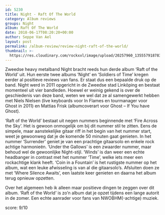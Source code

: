 ```yaml
---
id: 5230
title: Night - Raft Of The World
category: Album reviews
groups: Night
album: Raft Of The World
date: 2018-06-17T08:20:20+00:00
author: Seppe Van Ael
layout: post
permalink: /album-review/review-night-raft-of-the-world/
thumbnail: >-
  https://res.cloudinary.com/rockxxl/image/upload/20257960_1355579187831034_4459850718464355496_n.jpg
---
```

Zweedse heavy metalband Night bracht reeds hun derde album ‘Raft of the World’ uit. Hun eerste twee albums ‘Night’ en ‘Soldiers of Time’ kregen eerder al positieve reviews van fans. Er staat dus een bepaalde druk op de band. Night werd in 2011 opgericht in de Zweedse stad Linköping en bestaat momenteel uit vier bandleden. Hoewel er weinig gekend is over de geschiedenis van deze band, weten we wel dat ze al samengewerkt hebben met Niels Nielsen (live keyboards voor In Flames en tourmanager voor Ghost in 2011) en Mattias Frisk (albumcoverart voor Ghost – If You have Ghost).

‘Raft of the World’ bestaat uit negen nummers beginnende met ‘Fire Across the Sky’. Het is gewoon onmogelijk om bij dit nummer stil te zitten. Eens de simpele, maar aanstekelijke gitaar riff in het begin van het nummer start, weet je gewoonweg dat je de komende 50 minuten gaat genieten. In het nummer ‘Surrender’ geniet je van een prachtige gitaarsolo en enkele rock achtige harmonieën. ‘Under the Gallows’ is een zwaarder nummer, maar behoud wel de gewoonlijke Night-stijl. ‘Winds’ is dan weer een echte headbanger in contrast met het nummer ‘Time’, welke iets meer een rockachtige klank heeft. ‘Coin in a Fountain’ is het rustigste nummer op het album, wat een leuke afwisseling is van al die gitaarsolo’s. Afsluiten doen ze met ‘Where Silence Awaits’, een laatste keer genieten en daarna het album terug opnieuw opzetten.

Over het algemeen heb ik alleen maar positieve dingen te zeggen over dit album. ‘Raft of the World’ is zo’n album dat je opzet tijdens een lange autorit in de zomer. Een echte aanrader voor fans van NWOBHM(-achtige) muziek.

score: 9/10
